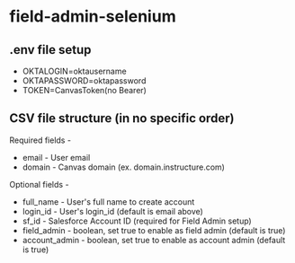 # field-admin-selenium

## .env file setup

* OKTALOGIN=oktausername
* OKTAPASSWORD=oktapassword
* TOKEN=CanvasToken(no Bearer)

## CSV file structure (in no specific order)

Required fields -
* email - User email
* domain - Canvas domain (ex. domain.instructure.com)

Optional fields -
* full_name - User's full name to create account
* login_id - User's login_id (default is email above)
* sf_id - Salesforce Account ID (required for Field Admin setup)
* field_admin - boolean, set true to enable as field admin (default is true)
* account_admin - boolean, set true to enable as account admin (default is true)